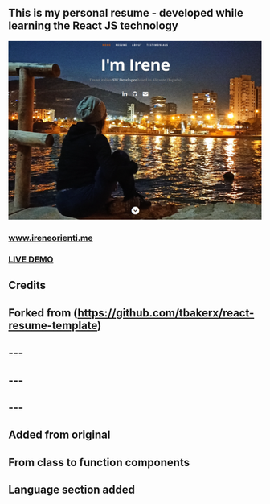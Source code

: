 ## This is my personal resume - developed while learning the React JS technology
![ReactJS Resume Website Template](resume-screenshot.png?raw=true "ReactJS Resume Website Template")
### www.ireneorienti.me
### <a href="https://ireneorienti.me/">LIVE DEMO</a> 
## Credits
## Forked from (https://github.com/tbakerx/react-resume-template)
## ---
## ---
## ---
## Added from original 
## From class to function components
## Language section added
##
##
